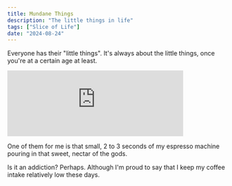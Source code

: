 ```yaml
---
title: Mundane Things
description: "The little things in life"
tags: ["Slice of Life"]
date: "2024-08-24"
---
```


Everyone has their "little things". It's always
about the little things, once you're at a certain
age at least.

<iframe title="Pixelfed Post Embed" src="https://pixelfed.tokyo/p/slims/732465045794184665/embed?caption=true&likes=false&layout=full" class="pixelfed__embed" style="max-width: 100%; border: 0" width="400" allowfullscreen="allowfullscreen"></iframe><script async defer src="https://pixelfed.tokyo/embed.js"></script>

One of them for me is that small, 2 to 3 seconds of
my espresso machine pouring in that sweet, nectar
of the gods.

Is it an addiction? Perhaps. Although I'm proud to
say that I keep my coffee intake relatively low these
days.
